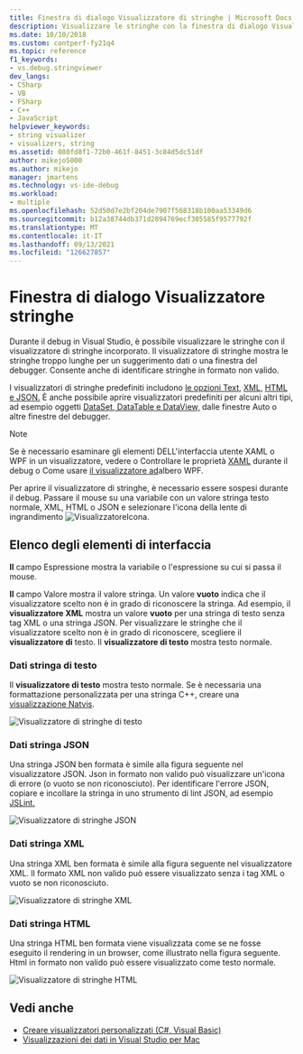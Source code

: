 ```yaml
---
title: Finestra di dialogo Visualizzatore di stringhe | Microsoft Docs
description: Visualizzare le stringhe con la finestra di dialogo Visualizzatore di stringhe predefinita durante il debug in Visual Studio.
ms.date: 10/10/2018
ms.custom: contperf-fy21q4
ms.topic: reference
f1_keywords:
- vs.debug.stringviewer
dev_langs:
- CSharp
- VB
- FSharp
- C++
- JavaScript
helpviewer_keywords:
- string visualizer
- visualizers, string
ms.assetid: 080fd8f1-72b0-461f-8451-3c84d5dc51df
author: mikejo5000
ms.author: mikejo
manager: jmartens
ms.technology: vs-ide-debug
ms.workload:
- multiple
ms.openlocfilehash: 52d50d7e2bf204de7907f568318b100aa53349d6
ms.sourcegitcommit: b12a38744db371d2894769ecf305585f9577792f
ms.translationtype: MT
ms.contentlocale: it-IT
ms.lasthandoff: 09/13/2021
ms.locfileid: "126627857"
---
```

# <a name="string-visualizer-dialog-box"></a>Finestra di dialogo Visualizzatore stringhe

Durante il debug in Visual Studio, è possibile visualizzare le stringhe con il visualizzatore di stringhe incorporato. Il visualizzatore di stringhe mostra le stringhe troppo lunghe per un suggerimento dati o una finestra del debugger. Consente anche di identificare stringhe in formato non valido.

I visualizzatori di stringhe predefiniti includono [le opzioni Text,](#text-string-data) [XML,](#xml-string-data) [HTML](#html-string-data) [e JSON.](#json-string-data) È anche possibile aprire visualizzatori predefiniti per alcuni altri tipi, ad esempio oggetti [DataSet, DataTable e DataView,](../debugger/dataset-visualizer-dialog-box.md) dalle finestre Auto o altre finestre del debugger. 

> [!NOTE]
> Se è necessario esaminare gli elementi DELL'interfaccia utente XAML o WPF in un visualizzatore, vedere o Controllare le proprietà [XAML](../xaml-tools/inspect-xaml-properties-while-debugging.md) durante il debug o Come usare [il visualizzatore ad](../debugger/how-to-use-the-wpf-tree-visualizer.md)albero WPF.

Per aprire il visualizzatore di stringhe, è necessario essere sospesi durante il debug. Passare il mouse su una variabile con un valore stringa testo normale, XML, HTML o JSON e selezionare l'icona della lente di ingrandimento ![VisualizzatoreIcona](../debugger/media/dbg-tips-visualizer-icon.png "Icona del visualizzatore").

## <a name="uielement-list"></a>Elenco degli elementi di interfaccia

**Il** campo Espressione mostra la variabile o l'espressione su cui si passa il mouse.

**Il** campo Valore mostra il valore stringa. Un valore **vuoto** indica che il visualizzatore scelto non è in grado di riconoscere la stringa. Ad esempio, il **visualizzatore XML** mostra un valore **vuoto** per una stringa di testo senza tag XML o una stringa JSON. Per visualizzare le stringhe che il visualizzatore scelto non è in grado di riconoscere, scegliere il **visualizzatore di** testo. Il **visualizzatore di testo** mostra testo normale.

### <a name="text-string-data"></a>Dati stringa di testo

Il **visualizzatore di testo** mostra testo normale. Se è necessaria una formattazione personalizzata per una stringa C++, creare una [visualizzazione Natvis](../debugger/create-custom-views-of-native-objects.md).

![Visualizzatore di stringhe di testo](../debugger/media/dbg-string-visualizer-text.png "Visualizzatore di stringhe di testo")

### <a name="json-string-data"></a>Dati stringa JSON

Una stringa JSON ben formata è simile alla figura seguente nel visualizzatore JSON. Json in formato non valido può visualizzare un'icona di errore (o vuoto se non riconosciuto). Per identificare l'errore JSON, copiare e incollare la stringa in uno strumento di lint JSON, ad esempio [JSLint.](https://www.jslint.com/)

![Visualizzatore di stringhe JSON](../debugger/media/dbg-tips-string-visualizer-json.png "Visualizzatore di stringhe JSON")

### <a name="xml-string-data"></a>Dati stringa XML

Una stringa XML ben formata è simile alla figura seguente nel visualizzatore XML. Il formato XML non valido può essere visualizzato senza i tag XML o vuoto se non riconosciuto.

![Visualizzatore di stringhe XML](../debugger/media/dbg-string-visualizers-xml.png "Visualizzatore di stringhe XML")

### <a name="html-string-data"></a>Dati stringa HTML

Una stringa HTML ben formata viene visualizzata come se ne fosse eseguito il rendering in un browser, come illustrato nella figura seguente. Html in formato non valido può essere visualizzato come testo normale.

![Visualizzatore di stringhe HTML](../debugger/media/dbg-string-visualizers-html.png "Visualizzatore di stringhe HTML")

## <a name="see-also"></a>Vedi anche

- [Creare visualizzatori personalizzati (C#, Visual Basic)](../debugger/create-custom-visualizers-of-data.md)
- [Visualizzazioni dei dati in Visual Studio per Mac](/visualstudio/mac/data-visualizations)